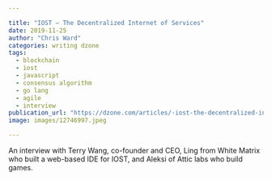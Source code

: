 ```yaml
---

title: "IOST — The Decentralized Internet of Services"
date: 2019-11-25
author: "Chris Ward"
categories: writing dzone
tags: 
  - blockchain
  - iost
  - javascript
  - consensus algorithm
  - go lang
  - agile
  - interview
publication_url: "https://dzone.com/articles/-iost-the-decentralized-internet-of-services"
image: images/12746997.jpeg

---
```

An interview with Terry Wang, co-founder and CEO, Ling from White Matrix who built a web-based IDE for IOST, and Aleksi of Attic labs who build games.

